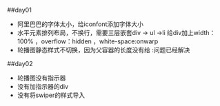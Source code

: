 ##day01
* 阿里巴巴的字体太小，给iconfont添加字体大小
* 水平元素排列布局，不换行，需要三层嵌套div -> ul ->li
  给div加上width：100% ，overflow：hidden ，white-space:onwarp
* 轮播图静态样式不切换，因为父容器的长度没有给
  :问题已经解决

##day02
* 轮播图没有指示器
 * 没有加指示器的div
 * 没有将swiper的样式导入
